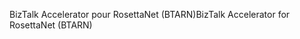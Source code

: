 <span data-ttu-id="8364a-101">BizTalk Accelerator pour RosettaNet (BTARN)</span><span class="sxs-lookup"><span data-stu-id="8364a-101">BizTalk Accelerator for RosettaNet (BTARN)</span></span>